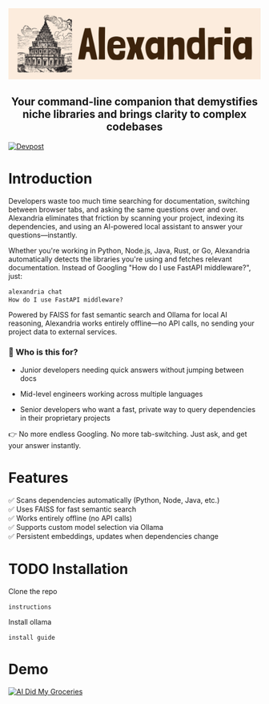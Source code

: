 <picture>
  <img alt="Shows an image of Library of Alexandria with the text to the right, beige background." src="./static/alexandria.png"  width="full">
</picture>

<h2 align="center">Your command-line companion that demystifies niche libraries and brings clarity to complex codebases </h2>

[![Devpost](https://img.shields.io/badge/Devpost-HackIllinois_2025%20-blue?logo=devpost)](https://devpost.com/YOUR_USERNAME)

# Introduction
Developers waste too much time searching for documentation, switching between browser tabs, and asking the same questions over and over. Alexandria eliminates that friction by scanning your project, indexing its dependencies, and using an AI-powered local assistant to answer your questions—instantly.

Whether you're working in Python, Node.js, Java, Rust, or Go, Alexandria automatically detects the libraries you're using and fetches relevant documentation. Instead of Googling "How do I use FastAPI middleware?", just:
```
alexandria chat
How do I use FastAPI middleware?
```
Powered by FAISS for fast semantic search and Ollama for local AI reasoning, Alexandria works entirely offline—no API calls, no sending your project data to external services.

### 🚀 Who is this for?

- Junior developers needing quick answers without jumping between docs

- Mid-level engineers working across multiple languages

- Senior developers who want a fast, private way to query dependencies in their proprietary projects

👉 No more endless Googling. No more tab-switching. Just ask, and get your answer instantly.

# Features 
✅ Scans dependencies automatically (Python, Node, Java, etc.) \
✅ Uses FAISS for fast semantic search \
✅ Works entirely offline (no API calls) \
✅ Supports custom model selection via Ollama \
✅ Persistent embeddings, updates when dependencies change

# TODO Installation

Clone the repo 
```
instructions
```
Install ollama
```
install guide
```
# Demo

[![AI Did My Groceries](https://github.com/user-attachments/assets/d9359085-bde6-41d4-aa4e-6520d0221872)](https://www.youtube.com/watch?v=L2Ya9PYNns8)



